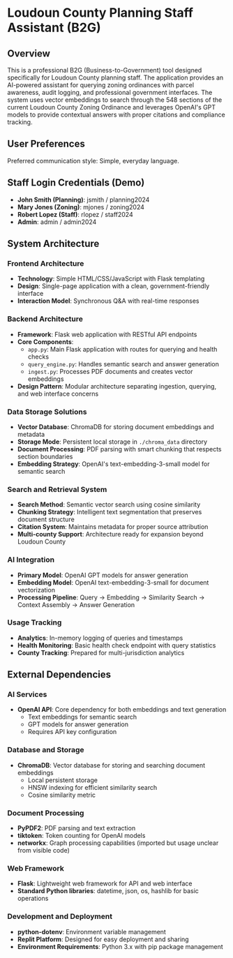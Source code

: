 # Loudoun County Planning Staff Assistant (B2G)

## Overview

This is a professional B2G (Business-to-Government) tool designed specifically for Loudoun County planning staff. The application provides an AI-powered assistant for querying zoning ordinances with parcel awareness, audit logging, and professional government interfaces. The system uses vector embeddings to search through the 548 sections of the current Loudoun County Zoning Ordinance and leverages OpenAI's GPT models to provide contextual answers with proper citations and compliance tracking.

## User Preferences

Preferred communication style: Simple, everyday language.

## Staff Login Credentials (Demo)

- **John Smith (Planning)**: jsmith / planning2024
- **Mary Jones (Zoning)**: mjones / zoning2024
- **Robert Lopez (Staff)**: rlopez / staff2024
- **Admin**: admin / admin2024

## System Architecture

### Frontend Architecture
- **Technology**: Simple HTML/CSS/JavaScript with Flask templating
- **Design**: Single-page application with a clean, government-friendly interface
- **Interaction Model**: Synchronous Q&A with real-time responses

### Backend Architecture
- **Framework**: Flask web application with RESTful API endpoints
- **Core Components**:
  - `app.py`: Main Flask application with routes for querying and health checks
  - `query_engine.py`: Handles semantic search and answer generation
  - `ingest.py`: Processes PDF documents and creates vector embeddings
- **Design Pattern**: Modular architecture separating ingestion, querying, and web interface concerns

### Data Storage Solutions
- **Vector Database**: ChromaDB for storing document embeddings and metadata
- **Storage Mode**: Persistent local storage in `./chroma_data` directory
- **Document Processing**: PDF parsing with smart chunking that respects section boundaries
- **Embedding Strategy**: OpenAI's text-embedding-3-small model for semantic search

### Search and Retrieval System
- **Search Method**: Semantic vector search using cosine similarity
- **Chunking Strategy**: Intelligent text segmentation that preserves document structure
- **Citation System**: Maintains metadata for proper source attribution
- **Multi-county Support**: Architecture ready for expansion beyond Loudoun County

### AI Integration
- **Primary Model**: OpenAI GPT models for answer generation
- **Embedding Model**: OpenAI text-embedding-3-small for document vectorization
- **Processing Pipeline**: Query → Embedding → Similarity Search → Context Assembly → Answer Generation

### Usage Tracking
- **Analytics**: In-memory logging of queries and timestamps
- **Health Monitoring**: Basic health check endpoint with query statistics
- **County Tracking**: Prepared for multi-jurisdiction analytics

## External Dependencies

### AI Services
- **OpenAI API**: Core dependency for both embeddings and text generation
  - Text embeddings for semantic search
  - GPT models for answer generation
  - Requires API key configuration

### Database and Storage
- **ChromaDB**: Vector database for storing and searching document embeddings
  - Local persistent storage
  - HNSW indexing for efficient similarity search
  - Cosine similarity metric

### Document Processing
- **PyPDF2**: PDF parsing and text extraction
- **tiktoken**: Token counting for OpenAI models
- **networkx**: Graph processing capabilities (imported but usage unclear from visible code)

### Web Framework
- **Flask**: Lightweight web framework for API and web interface
- **Standard Python libraries**: datetime, json, os, hashlib for basic operations

### Development and Deployment
- **python-dotenv**: Environment variable management
- **Replit Platform**: Designed for easy deployment and sharing
- **Environment Requirements**: Python 3.x with pip package management